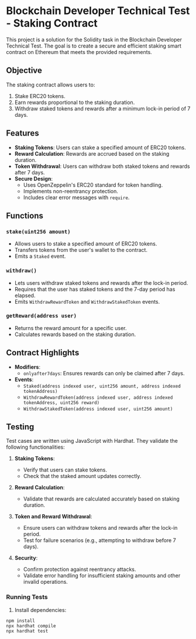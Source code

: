 # Blockchain Developer Technical Test - Staking Contract

This project is a solution for the Solidity task in the Blockchain Developer Technical Test. The goal is to create a secure and efficient staking smart contract on Ethereum that meets the provided requirements.

## Objective

The staking contract allows users to:

1. Stake ERC20 tokens.
2. Earn rewards proportional to the staking duration.
3. Withdraw staked tokens and rewards after a minimum lock-in period of 7 days.

## Features

- **Staking Tokens**: Users can stake a specified amount of ERC20 tokens.
- **Reward Calculation**: Rewards are accrued based on the staking duration.
- **Token Withdrawal**: Users can withdraw both staked tokens and rewards after 7 days.
- **Secure Design**:
  - Uses OpenZeppelin's ERC20 standard for token handling.
  - Implements non-reentrancy protection.
  - Includes clear error messages with `require`.

## Functions

### `stake(uint256 amount)`

- Allows users to stake a specified amount of ERC20 tokens.
- Transfers tokens from the user's wallet to the contract.
- Emits a `Staked` event.

### `withdraw()`

- Lets users withdraw staked tokens and rewards after the lock-in period.
- Requires that the user has staked tokens and the 7-day period has elapsed.
- Emits `WithdrawRewardToken` and `WithdrawStakedToken` events.

### `getReward(address user)`

- Returns the reward amount for a specific user.
- Calculates rewards based on the staking duration.

## Contract Highlights

- **Modifiers**:
  - `onlyafter7days`: Ensures rewards can only be claimed after 7 days.
- **Events**:
  - `Staked(address indexed user, uint256 amount, address indexed tokenAddress)`
  - `WithdrawRewardToken(address indexed user, address indexed tokenAddress, uint256 reward)`
  - `WithdrawStakedToken(address indexed user, uint256 amount)`

## Testing

Test cases are written using JavaScript with Hardhat. They validate the following functionalities:

1. **Staking Tokens**:

   - Verify that users can stake tokens.
   - Check that the staked amount updates correctly.

2. **Reward Calculation**:

   - Validate that rewards are calculated accurately based on staking duration.

3. **Token and Reward Withdrawal**:

   - Ensure users can withdraw tokens and rewards after the lock-in period.
   - Test for failure scenarios (e.g., attempting to withdraw before 7 days).

4. **Security**:
   - Confirm protection against reentrancy attacks.
   - Validate error handling for insufficient staking amounts and other invalid operations.

### Running Tests

1. Install dependencies:

```shell
npm install
npx hardhat compile
npx hardhat test

```
